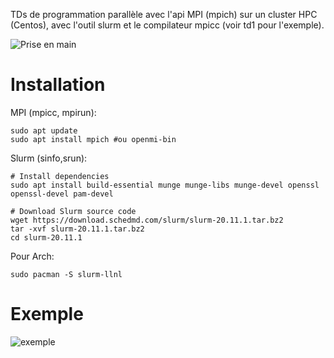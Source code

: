 TDs de programmation parallèle avec l'api MPI (mpich) sur un cluster HPC (Centos), avec l'outil slurm et le compilateur mpicc (voir td1 pour l'exemple).

![Prise en main](https://github.com/0x14mth3n1ght/ProgrammationParallele_MPI-S3/tree/master/td1/td1_mpi_collective)

# Installation

MPI (mpicc, mpirun):
```
sudo apt update
sudo apt install mpich #ou openmi-bin
```
Slurm (sinfo,srun):
```
# Install dependencies
sudo apt install build-essential munge munge-libs munge-devel openssl openssl-devel pam-devel

# Download Slurm source code
wget https://download.schedmd.com/slurm/slurm-20.11.1.tar.bz2
tar -xvf slurm-20.11.1.tar.bz2
cd slurm-20.11.1
```
Pour Arch:

```
sudo pacman -S slurm-llnl
```
# Exemple

![exemple](https://github.com/0x14mth3n1ght/MPI/edit/master/td1/td1_mpi_collective/mpi.png)
